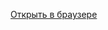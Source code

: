 [Открыть в браузере](https://rawcdn.githack.com/MikkyMeow/skillUp/fe259c4eb4953410a831419fb8e28824f005062e/index.html)